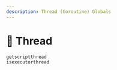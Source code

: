 ```yaml
---
description: Thread (Coroutine) Globals
---
```


# 🧵 Thread

```ts
getscriptthread
isexecutorthread
```
